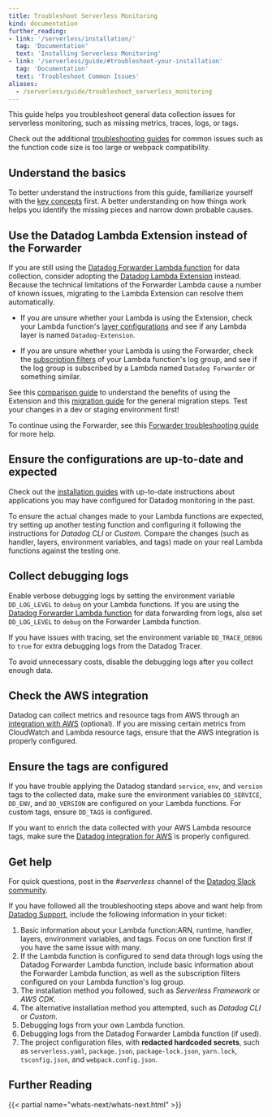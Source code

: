```yaml
---
title: Troubleshoot Serverless Monitoring
kind: documentation
further_reading:
- link: '/serverless/installation/'
  tag: 'Documentation'
  text: 'Installing Serverless Monitoring'
- link: '/serverless/guide/#troubleshoot-your-installation'
  tag: 'Documentation'
  text: 'Troubleshoot Common Issues'
aliases:
  - /serverless/guide/troubleshoot_serverless_monitoring
---
```



This guide helps you troubleshoot general data collection issues for serverless monitoring, such as missing metrics, traces, logs, or tags.

<div class="alert alert-info">Check out the additional <a href="/serverless/guide/#troubleshoot-your-installation">troubleshooting guides</a> for common issues such as the function code size is too large or webpack compatibility.</div>

## Understand the basics

To better understand the instructions from this guide, familiarize yourself with the [key concepts][1] first. A better understanding on how things work helps you identify the missing pieces and narrow down probable causes.

## Use the Datadog Lambda Extension instead of the Forwarder

If you are still using the [Datadog Forwarder Lambda function][2] for data collection, consider adopting the [Datadog Lambda Extension][3] instead. Because the technical limitations of the Forwarder Lambda cause a number of known issues, migrating to the Lambda Extension can resolve them automatically.

* If you are unsure whether your Lambda is using the Extension, check your Lambda function's [layer configurations][4] and see if any Lambda layer is named `Datadog-Extension`.

* If you are unsure whether your Lambda is using the Forwarder, check the [subscription filters][5] of your Lambda function's log group, and see if the log group is subscribed by a Lambda named `Datadog Forwarder` or something similar.

See this [comparison guide][6] to understand the benefits of using the Extension and this [migration guide][7] for the general migration steps. Test your changes in a dev or staging environment first!

To continue using the Forwarder, see this [Forwarder troubleshooting guide][8] for more help.

## Ensure the configurations are up-to-date and expected

Check out the [installation guides][9] with up-to-date instructions about applications you may have configured for Datadog monitoring in the past.

To ensure the actual changes made to your Lambda functions are expected, try setting up another testing function and configuring it following the instructions for _Datadog CLI_ or _Custom_. Compare the changes (such as handler, layers, environment variables, and tags) made on your real Lambda functions against the testing one.

## Collect debugging logs

Enable verbose debugging logs by setting the environment variable `DD_LOG_LEVEL` to `debug` on your Lambda functions. If you are using the [Datadog Forwarder Lambda function][2] for data forwarding from logs, also set `DD_LOG_LEVEL` to `debug` on the Forwarder Lambda function. 

If you have issues with tracing, set the environment variable `DD_TRACE_DEBUG` to `true` for extra debugging logs from the Datadog Tracer.

To avoid unnecessary costs, disable the debugging logs after you collect enough data.

## Check the AWS integration

Datadog can collect metrics and resource tags from AWS through an [integration with AWS][10] (optional). If you are missing certain metrics from CloudWatch and Lambda resource tags, ensure that the AWS integration is properly configured. 

## Ensure the tags are configured

If you have trouble applying the Datadog standard `service`, `env`, and `version` tags to the collected data, make sure the environment variables `DD_SERVICE`, `DD_ENV`, and `DD_VERSION` are configured on your Lambda functions. For custom tags, ensure `DD_TAGS` is configured.

If you want to enrich the data collected with your AWS Lambda resource tags, make sure the [Datadog integration for AWS][10] is properly configured.

## Get help

For quick questions, post in the _#serverless_ channel of the [Datadog Slack community][11].

If you have followed all the troubleshooting steps above and want help from [Datadog Support][12], include the following information in your ticket:

1. Basic information about your Lambda function:ARN, runtime, handler, layers, environment variables, and tags. Focus on one function first if you have the same issue with many.
1. If the Lambda function is configured to send data through logs using the Datadog Forwarder Lambda function, include basic information about the Forwarder Lambda function, as well as the subscription filters configured on your Lambda function's log group.
2. The installation method you followed, such as _Serverless Framework_ or _AWS CDK_.
3. The alternative installation method you attempted, such as _Datadog CLI_ or _Custom_.
4. Debugging logs from your own Lambda function.
5. Debugging logs from the Datadog Forwarder Lambda function (if used).
6. The project configuration files, with **redacted hardcoded secrets**, such as `serverless.yaml`, `package.json`, `package-lock.json`, `yarn.lock`, `tsconfig.json`, and `webpack.config.json`.

## Further Reading

{{< partial name="whats-next/whats-next.html" >}}

[1]: /serverless/glossary/#datadog-serverless-for-aws-lambda-concepts
[2]: /serverless/libraries_integrations/forwarder/
[3]: /serverless/libraries_integrations/extension/
[4]: https://docs.aws.amazon.com/lambda/latest/dg/invocation-layers.html
[5]: https://docs.aws.amazon.com/AmazonCloudWatch/latest/logs/SubscriptionFilters.html
[6]: /serverless/guide/extension_motivation/
[7]: /serverless/guide/forwarder_extension_migration/
[8]: /logs/guide/lambda-logs-collection-troubleshooting-guide/
[9]: /serverless/installation/
[10]: /integrations/amazon_web_services/
[11]: https://chat.datadoghq.com/
[12]: https://www.datadoghq.com/support/
